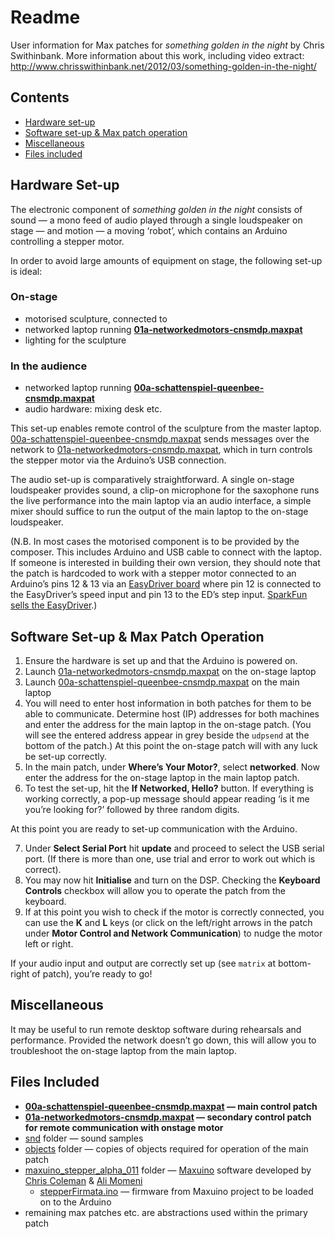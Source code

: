 # Readme

User information for Max patches for *something golden in the night* by Chris Swithinbank. More information about this work, including video extract: http://www.chrisswithinbank.net/2012/03/something-golden-in-the-night/

## Contents

* [Hardware set-up](#hardware-set-up)
* [Software set-up & Max patch operation](#software-set-up--max-patch-operation)
* [Miscellaneous](#miscellaneous)
* [Files included](#files-included)

## Hardware Set-up

The electronic component of *something golden in the night* consists of sound — a mono feed of audio played through a single loudspeaker on stage — and motion — a moving ‘robot’, which contains an Arduino controlling a stepper motor.

In order to avoid large amounts of equipment on stage, the following set-up is ideal:

### On-stage
* motorised sculpture, connected to
* networked laptop running **[01a-networkedmotors-cnsmdp.maxpat](/01a-networkedmotors-cnsmdp.maxpat)**
* lighting for the sculpture

### In the audience
* networked laptop running **[00a-schattenspiel-queenbee-cnsmdp.maxpat](/00a-schattenspiel-queenbee-cnsmdp.maxpat)**
* audio hardware: mixing desk etc.

This set-up enables remote control of the sculpture from the master laptop. [00a-schattenspiel-queenbee-cnsmdp.maxpat](/00a-schattenspiel-queenbee-cnsmdp.maxpat) sends messages over the network to [01a-networkedmotors-cnsmdp.maxpat](/01a-networkedmotors-cnsmdp.maxpat), which in turn controls the stepper motor via the Arduino’s USB connection.

The audio set-up is comparatively straightforward. A single on-stage loudspeaker provides sound, a clip-on microphone for the saxophone runs the live performance into the main laptop via an audio interface, a simple mixer should suffice to run the output of the main laptop to the on-stage loudspeaker.

(N.B. In most cases the motorised component is to be provided by the composer. This includes Arduino and USB cable to connect with the laptop. If someone is interested in building their own version, they should note that the patch is hardcoded to work with a stepper motor connected to an Arduino’s pins 12 & 13 via an [EasyDriver board](http://www.schmalzhaus.com/EasyDriver/) where pin 12 is connected to the EasyDriver’s speed input and pin 13 to the ED’s step input. [SparkFun sells the EasyDriver](https://www.sparkfun.com/products/10267).)


## Software Set-up & Max Patch Operation

1. Ensure the hardware is set up and that the Arduino is powered on.
2. Launch [01a-networkedmotors-cnsmdp.maxpat](/01a-networkedmotors-cnsmdp.maxpat) on the on-stage laptop
3. Launch [00a-schattenspiel-queenbee-cnsmdp.maxpat](/00a-schattenspiel-queenbee-cnsmdp.maxpat) on the main laptop
4. You will need to enter host information in both patches for them to be able to communicate. Determine host (IP) addresses for both machines and enter the address for the main laptop in the on-stage patch. (You will see the entered address appear in grey beside the `udpsend` at the bottom of the patch.) At this point the on-stage patch will with any luck be set-up correctly.
5. In the main patch, under **Where’s Your Motor?**, select **networked**. Now enter the address for the on-stage laptop in the main laptop patch.
6. To test the set-up, hit the **If Networked, Hello?** button. If everything is working correctly, a pop-up message should appear reading ‘is it me you’re looking for?’ followed by three random digits.

At this point you are ready to set-up communication with the Arduino.

7. Under **Select Serial Port** hit **update** and proceed to select the USB serial port. (If there is more than one, use trial and error to work out which is correct).
8. You may now hit **Initialise** and turn on the DSP. Checking the **Keyboard Controls** checkbox will allow you to operate the patch from the keyboard.
9. If at this point you wish to check if the motor is correctly connected, you can use the **K** and **L** keys (or click on the left/right arrows in the patch under **Motor Control and Network Communication**) to nudge the motor left or right.

If your audio input and output are correctly set up (see `matrix` at bottom-right of patch), you’re ready to go!

## Miscellaneous

It may be useful to run remote desktop software during rehearsals and performance. Provided the network doesn’t go down, this will allow you to troubleshoot the on-stage laptop from the main laptop.

## Files Included

* **[00a-schattenspiel-queenbee-cnsmdp.maxpat](/00a-schattenspiel-queenbee-cnsmdp.maxpat) — main control patch**
* **[01a-networkedmotors-cnsmdp.maxpat](/01a-networkedmotors-cnsmdp.maxpat) — secondary control patch for remote communication with onstage motor**
* [snd](/snd) folder — sound samples
* [objects](/objects) folder — copies of objects required for operation of the main patch
* [maxuino_stepper_alpha_011](/maxuino_stepper_alpha_011) folder — [Maxuino](http://www.maxuino.org/) software developed by [Chris Coleman](http://www.digitalcoleman.com/) & [Ali Momeni](http://alimomeni.net/)
	* [stepperFirmata.ino](/maxuino_stepper_alpha_011/stepperFirmata/stepperFirmata.ino) — firmware from Maxuino project to be loaded on to the Arduino
* remaining max patches etc. are abstractions used within the primary patch 